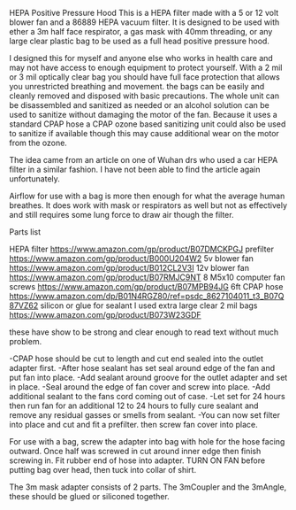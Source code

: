 HEPA Positive Pressure Hood
This is a HEPA filter made with a 5 or 12 volt blower fan and a 86889 HEPA vacuum filter.
It is designed to be used with ether a 3m half face respirator, a gas mask with 40mm threading, or any large clear plastic bag to be used as a full head positive pressure hood.

I designed this for myself and anyone else who works in health care and may not have access to enough equipment to protect yourself. With a 2 mil or 3 mil optically clear bag you should have full face protection that allows you unrestricted breathing and movement. the bags can be easily and cleanly removed and disposed with basic precautions.
The whole unit can be disassembled and sanitized as needed or an alcohol solution can be used to sanitize without damaging the motor of the fan. Because it uses a standard CPAP hose a CPAP ozone based sanitizing unit could also be used to sanitize if available though this may cause additional wear on the motor from the ozone.

The idea came from an article on one of Wuhan drs who used a car HEPA filter in a similar fashion. I have not been able to find the article again unfortunately.

Airflow for use with a bag is more then enough for what the average human breathes. It does work with mask or respirators as well but not as effectively and still requires some lung force to draw air though the filter.

Parts list

HEPA filter https://www.amazon.com/gp/product/B07DMCKPGJ
prefilter https://www.amazon.com/gp/product/B000U204W2
5v blower fan https://www.amazon.com/gp/product/B012CL2V3I
12v blower fan https://www.amazon.com/gp/product/B07RMJC9NT
8 M5x10 computer fan screws https://www.amazon.com/gp/product/B07MPB94JG
6ft CPAP hose https://www.amazon.com/dp/B01N4RGZ80/ref=psdc_8627104011_t3_B07Q87VZ62
silicon or glue for sealant
I used extra large clear 2 mil bags
https://www.amazon.com/gp/product/B073W23GDF

these have show to be strong and clear enough to read text without much problem.

-CPAP hose should be cut to length and cut end sealed into the outlet adapter first.
-After hose sealant has set seal around edge of the fan and put fan into place.
-Add sealant around groove for the outlet adapter and set in place.
-Seal around the edge of fan cover and screw into place.
-Add additional sealant to the fans cord coming out of case.
-Let set for 24 hours then run fan for an additional 12 to 24 hours to fully cure sealant and
remove any residual gasses or smells from sealant.
-You can now set filter into place and cut and fit a prefilter. then screw fan cover into place.

For use with a bag, screw the adapter into bag with hole for the hose facing outward. Once half was screwed in cut around inner edge then finish screwing in.
Fit rubber end of hose into adapter. TURN ON FAN before putting bag over head, then tuck into collar of shirt.

The 3m mask adapter consists of 2 parts. The 3mCoupler and the 3mAngle, these should be glued or siliconed together.